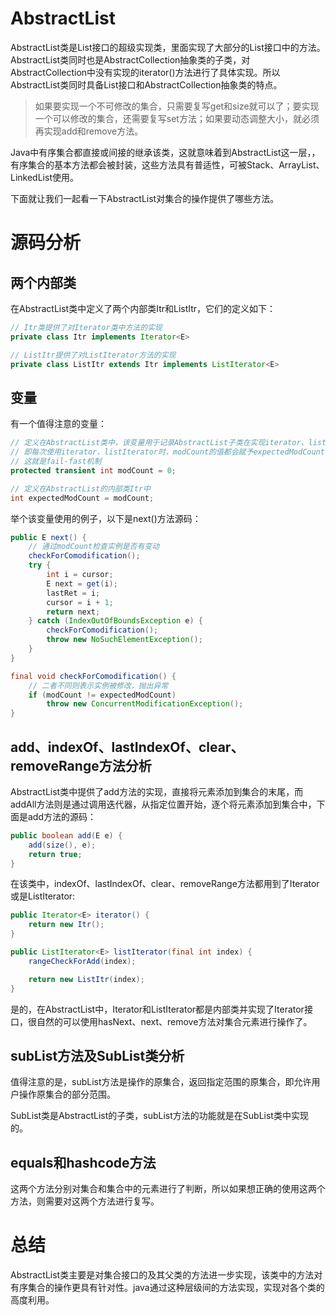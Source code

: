 # AbstractList
AbstractList类是List接口的超级实现类，里面实现了大部分的List接口中的方法。AbstractList类同时也是AbstractCollection抽象类的子类，对AbstractCollection中没有实现的iterator()方法进行了具体实现。所以AbstractList类同时具备List接口和AbstractCollection抽象类的特点。

> 如果要实现一个不可修改的集合，只需要复写get和size就可以了；要实现一个可以修改的集合，还需要复写set方法；如果要动态调整大小，就必须再实现add和remove方法。

Java中有序集合都直接或间接的继承该类，这就意味着到AbstractList这一层，，有序集合的基本方法都会被封装，这些方法具有普适性，可被Stack、ArrayList、LinkedList使用。

下面就让我们一起看一下AbstractList对集合的操作提供了哪些方法。

# 源码分析

## 两个内部类
在AbstractList类中定义了两个内部类Itr和ListItr，它们的定义如下：
``` java
// Itr类提供了对Iterator类中方法的实现
private class Itr implements Iterator<E>

// ListItr提供了对ListIterator方法的实现
private class ListItr extends Itr implements ListIterator<E>
```

## 变量
有一个值得注意的变量：
```java
// 定义在AbstractList类中，该变量用于记录AbstractList子类在实现iterator、listIterator时使用，主要作用是记录修改次数。
// 即每次使用iterator、listIterator时，modCount的值都会赋予expectedModCount，每次操作前expectedModCount与modCount对比，不相等则表示可能有其它情况（如其它线程）对实例进行了修改，会抛出ConcurrentModificationException异常
// 这就是fail-fast机制
protected transient int modCount = 0;

// 定义在AbstractList的内部类Itr中
int expectedModCount = modCount;
```
举个该变量使用的例子，以下是next()方法源码：
```java
public E next() {
    // 通过modCount检查实例是否有变动
    checkForComodification();
    try {
        int i = cursor;
        E next = get(i);
        lastRet = i;
        cursor = i + 1;
        return next;
    } catch (IndexOutOfBoundsException e) {
        checkForComodification();
        throw new NoSuchElementException();
    }
}

final void checkForComodification() {
    // 二者不同则表示实例被修改，抛出异常
    if (modCount != expectedModCount)
        throw new ConcurrentModificationException();
}
```


## add、indexOf、lastIndexOf、clear、removeRange方法分析
AbstractList类中提供了add方法的实现，直接将元素添加到集合的末尾，而addAll方法则是通过调用迭代器，从指定位置开始，逐个将元素添加到集合中，下面是add方法的源码：
```java
public boolean add(E e) {
    add(size(), e);
    return true;
}
```

在该类中，indexOf、lastIndexOf、clear、removeRange方法都用到了Iterator或是ListIterator:
```java
public Iterator<E> iterator() {
    return new Itr();
}

public ListIterator<E> listIterator(final int index) {
    rangeCheckForAdd(index);

    return new ListItr(index);
}
```
是的，在AbstractList中，Iterator和ListIterator都是内部类并实现了Iterator接口，很自然的可以使用hasNext、next、remove方法对集合元素进行操作了。

## subList方法及SubList类分析
值得注意的是，subList方法是操作的原集合，返回指定范围的原集合，即允许用户操作原集合的部分范围。

SubList类是AbstractList的子类，subList方法的功能就是在SubList类中实现的。

## equals和hashcode方法
这两个方法分别对集合和集合中的元素进行了判断，所以如果想正确的使用这两个方法，则需要对这两个方法进行复写。

# 总结
AbstractList类主要是对集合接口的及其父类的方法进一步实现，该类中的方法对有序集合的操作更具有针对性。java通过这种层级间的方法实现，实现对各个类的高度利用。

